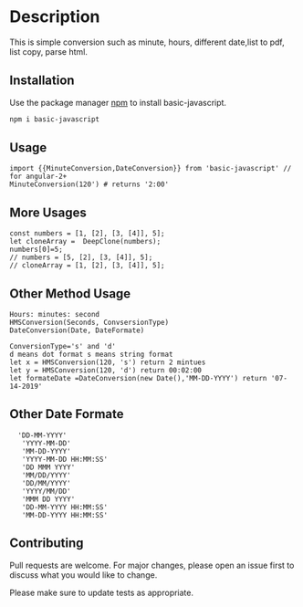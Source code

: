 # Description

This is simple conversion such as minute, hours, different date,list to pdf, list copy, parse html.

## Installation

Use the package manager [npm](https://nodejs.org/en/) to install basic-javascript.

```bash
npm i basic-javascript
```

## Usage

```node
import {{MinuteConversion,DateConversion}} from 'basic-javascript' // for angular-2+
MinuteConversion(120') # returns '2:00'
```
## More Usages

```node
const numbers = [1, [2], [3, [4]], 5];
let cloneArray =  DeepClone(numbers);
numbers[0]=5;
// numbers = [5, [2], [3, [4]], 5];
// cloneArray = [1, [2], [3, [4]], 5];
```
## Other Method Usage

```base
Hours: minutes: second
HMSConversion(Seconds, ConvsersionType)
DateConversion(Date, DateFormate)

ConversionType='s' and 'd'
d means dot format s means string format
let x = HMSConversion(120, 's') return 2 mintues
let y = HMSConversion(120, 'd') return 00:02:00
let formateDate =DateConversion(new Date(),'MM-DD-YYYY') return '07-14-2019'
```

## Other Date Formate
```base
  'DD-MM-YYYY'
   'YYYY-MM-DD'
   'MM-DD-YYYY'
   'YYYY-MM-DD HH:MM:SS'
   'DD MMM YYYY'
   'MM/DD/YYYY'
   'DD/MM/YYYY'
   'YYYY/MM/DD'
   'MMM DD YYYY'
   'DD-MM-YYYY HH:MM:SS'
   'MM-DD-YYYY HH:MM:SS'
```

## Contributing

Pull requests are welcome. For major changes, please open an issue first to discuss what you would like to change.

Please make sure to update tests as appropriate.
